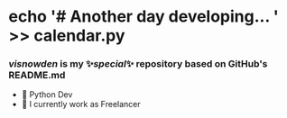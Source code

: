 # echo '# Another day developing... ' >> calendar.py
### <b><i>visnowden</i> is my ✨_special_✨ repository based on GitHub's README.md</b>

- 🌱 Python Dev
- 🔭 I currently work as Freelancer
